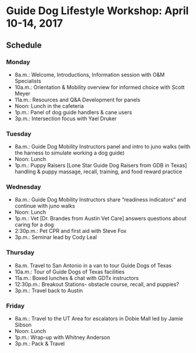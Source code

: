 # Guide Dog Lifestyle Workshop: April 10-14, 2017

## Schedule

### Monday

* 8a.m.: Welcome, Introductions, Information session with O&M Specialists
* 10a.m.: Orientation & Mobility overview for informed choice with Scott Meyer
* 11a.m.: Resources and Q&A Development for panels
* Noon: Lunch in the cafeteria
* 1p.m.: Panel of dog guide handlers & cane users
* 3p.m.: Intersection focus with Yael Druker

### Tuesday

* 8a.m.: Guide Dog Mobility Instructors panel and intro to juno walks (with the harness to simulate working a dog guide)
* Noon: Lunch
* 1p.m.: Puppy Raisers [Lone Star Guide Dog Raisers from GDB in Texas] handling & puppy massage, recall, training, and food reward practice

### Wednesday

* 8a.m.: Guide Dog Mobility Instructors share “readiness indicators” and continue with juno walks
* Noon: Lunch
* 1p.m.: Vet [Dr. Brandes from Austin Vet Care] answers questions about caring for a dog
* 2:30p.m.: Pet CPR and first aid with Steve Fox
* 3p.m.: Seminar lead by Cody Leal

### Thursday

* 8a.m. Travel to San Antonio in a van to tour Guide Dogs of Texas
* 10a.m.: Tour of Guide Dogs of Texas facilities
* 11a.m.: Boxed lunches & chat with GDTx instructors
* 12:30p.m.: Breakout Stations- obstacle course, recall, and puppies?
* 3p.m.: Travel back to Austin

### Friday

* 8a.m.: Travel to the UT Area for escalators in Dobie Mall led by Jamie Sibson
* Noon: Lunch
* 1p.m.: Wrap-up with Whitney Anderson
* 3p.m.: Pack & Travel
